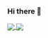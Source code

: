 ### Hi there 👋

<a href="https://github.com/kroyoo/kroyoo/">
  <img align="center" src="https://github-readme-stats.vercel.app/api?username=kroyoo&show_icons=true&theme=cobalt&count_private=true" />
</a>
<a href="https://github.com/kroyoo/kroyoo/">
  <img align="center" src="https://github-readme-stats.vercel.app/api/top-langs/?username=kroyoo&layout=compact" />
</a>


<!--
**kroyoo/kroyoo** is a ✨ _special_ ✨ repository because its `README.md` (this file) appears on your GitHub profile.

Here are some ideas to get you started:

- 🔭 I’m currently working on ...
- 🌱 I’m currently learning ...
- 👯 I’m looking to collaborate on ...
- 🤔 I’m looking for help with ...
- 💬 Ask me about ...
- 📫 How to reach me: ...
- 😄 Pronouns: ...
- ⚡ Fun fact: ...
-->
